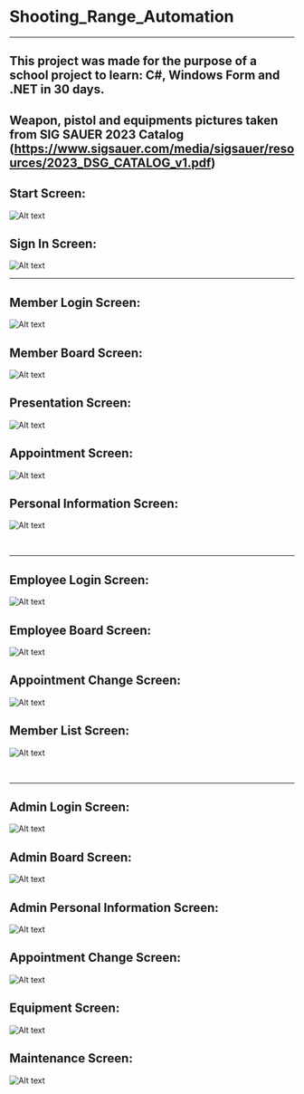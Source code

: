 # Shooting_Range_Automation
---------------------------------------------------------------------------------------------------------
This project was made for the purpose of a school project to learn: C#, Windows Form and .NET in 30 days.
---------------------------------------------------------------------------------------------------------
Weapon, pistol and equipments pictures taken from SIG SAUER 2023 Catalog
(https://www.sigsauer.com/media/sigsauer/resources/2023_DSG_CATALOG_v1.pdf)
---------------------------------------------------------------------------------------------------------
## Start Screen:

![ Alt text](screenshoots/start.png)  [](screenshoots/start.png)

## Sign In Screen:

![ Alt text](screenshoots/signin.png)  [](screenshoots/signin.png)
<br />
</a>

---------------------------------------------------------------------------------------------------------

## Member Login Screen:

![ Alt text](screenshoots/login.png)  [](screenshoots/login.png)

## Member Board Screen:

![ Alt text](screenshoots/member_board.png)  [](screenshoots/member_board.png)

## Presentation Screen:

![ Alt text](screenshoots/presentation.png)  [](screenshoots/presentation.png)

## Appointment Screen:

![ Alt text](screenshoots/appointment.png)  [](screenshoots/appointment.png)

## Personal Information Screen:

![ Alt text](screenshoots/personal_information.png)  [](screenshoots/personal_information.png)

<br />
</a>

---------------------------------------------------------------------------------------------------------

## Employee Login Screen:

![ Alt text](screenshoots/login.png)  [](screenshoots/login.png)

## Employee Board Screen:

![ Alt text](screenshoots/employee_board.png)  [](screenshoots/employee_board.png)

## Appointment Change Screen:

![ Alt text](screenshoots/appointment_ccchange_list.png)  [](screenshoots/appointment_ccchange_list.png)

## Member List Screen:

![ Alt text](screenshoots/member_list.png)  [](screenshoots/member_list.png)

<br />
</a>

---------------------------------------------------------------------------------------------------------

## Admin Login Screen:

![ Alt text](screenshoots/login.png)  [](screenshoots/login.png)

## Admin Board Screen:

![ Alt text](screenshoots/admin_board.png)  [](screenshoots/admin_board.png)

## Admin Personal Information Screen:

![ Alt text](screenshoots/admin_personal_information.png)  [](screenshoots/admin_personal_information.png)

## Appointment Change Screen:

![ Alt text](screenshoots/appointment_ccchange_list.png)  [](screenshoots/appointment_ccchange_list.png)

## Equipment Screen:

![ Alt text](screenshoots/equipment_list.png)  [](screenshoots/equipment_list.png)

## Maintenance Screen:

![ Alt text](screenshoots/maintenance_list.png)  [](screenshoots/maintenance_list.png)

